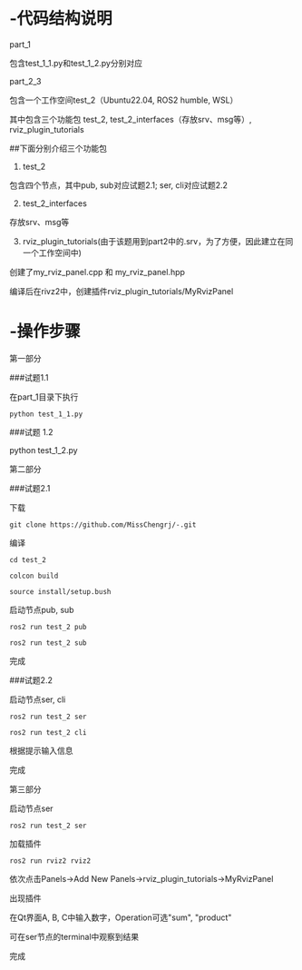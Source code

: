 # -代码结构说明
part_1

包含test_1_1.py和test_1_2.py分别对应

part_2_3

包含一个工作空间test_2（Ubuntu22.04, ROS2 humble, WSL）

其中包含三个功能包 test_2, test_2_interfaces（存放srv、msg等）, rviz_plugin_tutorials


##下面分别介绍三个功能包

1. test_2

   
包含四个节点，其中pub, sub对应试题2.1; ser, cli对应试题2.2

2. test_2_interfaces
   

存放srv、msg等

3. rviz_plugin_tutorials(由于该题用到part2中的.srv，为了方便，因此建立在同一个工作空间中)
   
   
创建了my_rviz_panel.cpp 和 my_rviz_panel.hpp

编译后在rivz2中，创建插件rviz_plugin_tutorials/MyRvizPanel

# -操作步骤
第一部分 


###试题1.1

在part_1目录下执行

```
python test_1_1.py
```

###试题 1.2

python test_1_2.py

第二部分 


###试题2.1

下载

```
git clone https://github.com/MissChengrj/-.git
```

编译

```
cd test_2

colcon build
```

```
source install/setup.bush
```

启动节点pub, sub

```
ros2 run test_2 pub

ros2 run test_2 sub
```

完成

###试题2.2

启动节点ser, cli

```
ros2 run test_2 ser

ros2 run test_2 cli
```

根据提示输入信息

完成

第三部分


启动节点ser

```
ros2 run test_2 ser
```

加载插件

```
ros2 run rviz2 rviz2
```

依次点击Panels->Add New Panels->rviz_plugin_tutorials->MyRvizPanel

出现插件

在Qt界面A, B, C中输入数字，Operation可选"sum", "product"

可在ser节点的terminal中观察到结果

完成




